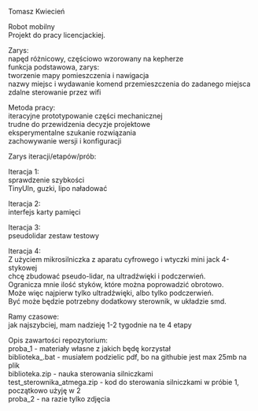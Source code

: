   
Tomasz Kwiecień  
  
Robot mobilny  
Projekt do pracy licencjackiej.  
  
Zarys:  
napęd różnicowy, częściowo wzorowany na kepherze  
funkcja podstawowa, zarys:   
tworzenie mapy pomieszczenia i nawigacja  
nazwy miejsc i wydawanie komend przemieszczenia do zadanego miejsca  
zdalne sterowanie przez wifi  
  
Metoda pracy:  
iteracyjne prototypowanie części mechanicznej  
trudne do przewidzenia decyzje projektowe  
eksperymentalne szukanie rozwiązania  
zachowywanie wersji i konfiguracji  
  
  
Zarys iteracji/etapów/prób:  
  
Iteracja 1:  
sprawdzenie szybkości  
TinyUln, guzki, lipo naładować  
  
Iteracja 2:  
interfejs karty pamięci  
  
Iteracja 3:  
pseudolidar zestaw testowy  
  
Iteracja 4:  
Z użyciem mikrosilniczka z aparatu cyfrowego i wtyczki mini jack 4-stykowej    
chcę zbudować pseudo-lidar, na ultradźwięki i podczerwień.    
Ogranicza mnie ilość styków, które można poprowadzić obrotowo.    
Może więc najpierw tylko ultradźwięki, albo tylko podczerwień.    
Być może będzie potrzebny dodatkowy sterownik, w układzie smd.    
  
Ramy czasowe:   
jak najszybciej, mam nadzieję 1-2 tygodnie na te 4 etapy   
 
Opis zawartości repozytorium:    
proba_1 - materiały własne z jakich będę korzystał   
          biblioteka_.bat - musiałem podzielic pdf, bo na githubie jest max 25mb na plik   
          biblioteka.zip - nauka sterowania silniczkami   
          test_sterownika_atmega.zip - kod do sterowania silniczkami w próbie 1, początkowo użyję w 2   
proba_2 - na razie tylko zdjęcia  



